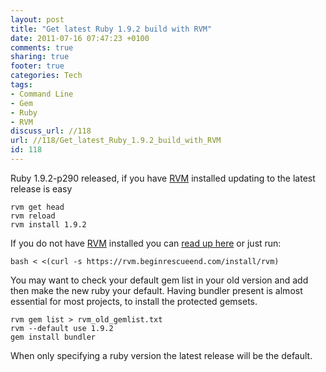 ```yaml
---
layout: post
title: "Get latest Ruby 1.9.2 build with RVM"
date: 2011-07-16 07:47:23 +0100 
comments: true
sharing: true
footer: true
categories: Tech
tags:
- Command Line
- Gem
- Ruby
- RVM
discuss_url: //118
url: //118/Get_latest_Ruby_1.9.2_build_with_RVM
id: 118
---
```

Ruby 1.9.2-p290 released, if you have [RVM][] installed updating to the latest release is easy

    rvm get head
    rvm reload
    rvm install 1.9.2

If you do not have [RVM][] installed you can [read up here][install] or just run:

    bash < <(curl -s https://rvm.beginrescueend.com/install/rvm)

You may want to check your default gem list in your old version and add then make the new ruby your default. Having bundler present is almost essential for most projects, to install the protected gemsets.

    rvm gem list > rvm_old_gemlist.txt
    rvm --default use 1.9.2
    gem install bundler

When only specifying a ruby version the latest release will be the default.

[RVM]: http://beginrescueend.com/
[install]: http://beginrescueend.com/rvm/install/    

